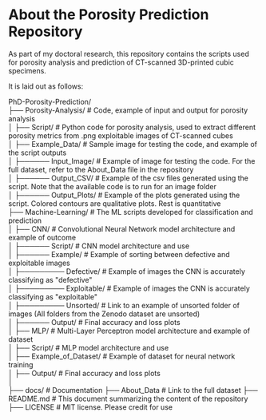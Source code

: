 # About the Porosity Prediction Repository

As part of my doctoral research, this repository contains the scripts used for porosity analysis and prediction of CT-scanned 3D-printed cubic specimens.  

It is laid out as follows:

PhD-Porosity-Prediction/  
├── Porosity-Analysis/                 # Code, example of input and output for porosity analysis  
│   ├── Script/                        # Python code for porosity analysis, used to extract different porosity metrics from .png exploitable images of CT-scanned cubes  
│   ├── Example_Data/                  # Sample image for testing the code, and example of the script outputs  
│      ├────── Input_Image/               # Example of image for testing the code.  For the full dataset, refer to the About_Data file in the repository  
│      ├────── Output_CSV/                # Example of the csv files generated using the script. Note that the available code is to run for an image folder  
│      ├────── Output_Plots/              # Example of the plots generated using the script. Colored contours are qualitative plots. Rest is quantitative   
├── Machine-Learning/                  # The ML scripts developed for classification and prediction  
│   ├── CNN/                           # Convolutional Neural Network model architecture and example of outcome  
│      ├────── Script/                    # CNN model architecture and use   
│      ├────── Example/                   # Example of sorting between defective and exploitable images  
│      ├───────── Defective/             # Example of images the CNN is accurately classifying as "defective"  
│      ├───────── Exploitable/           # Example of images the CNN is accurately classifying as "exploitable"  
│      ├───────── Unsorted/              # Link to an example of unsorted folder of images (All folders from the Zenodo dataset are unsorted)  
│      ├────── Output/                 # Final accuracy and loss plots  
│   ├── MLP/                           # Multi-Layer Perceptron model architecture and example of dataset  
│       ├── Script/                    # MLP model architecture and use  
│       ├── Example_of_Dataset/        # Example of dataset for neural network training  
│       ├── Output/                    # Final accuracy and loss plots  
│  
├── docs/                              # Documentation
├── About_Data                         # Link to the full dataset 
├── README.md                          # This document summarizing the content of the repository  
├── LICENSE                            # MIT license. Please credit for use  
